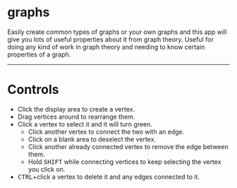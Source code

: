 # graphs
Easily create common types of graphs or your own graphs and this app will give you lots of useful properties about it from graph theory.
Useful for doing any kind of work in graph theory and needing to know certain properties of a graph.

-----
# Controls
* Click the display area to create a vertex.
* Drag vertices around to rearrange them.
* Click a vertex to select it and it will turn green.
  * Click another vertex to connect the two with an edge.
  * Click on a blank area to deselect the vertex.
  * Click another already connected vertex to remove the edge between them.
  * Hold <kbd>SHIFT</kbd> while connecting vertices to keep selecting the vertex you click on.
* <kbd>CTRL</kbd>+click a vertex to delete it and any edges connected to it.
